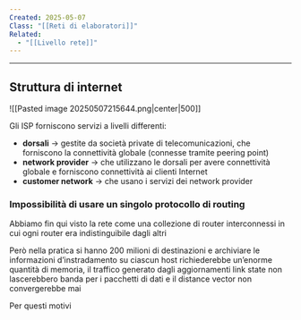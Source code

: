 ```yaml
---
Created: 2025-05-07
Class: "[[Reti di elaboratori]]"
Related:
  - "[[Livello rete]]"
---
```

---
## Struttura di internet
![[Pasted image 20250507215644.png|center|500]]

Gli ISP forniscono servizi a livelli differenti:
- **dorsali** → gestite da società private di telecomunicazioni, che forniscono la connettività globale (connesse tramite peering point)
- **network provider** → che utilizzano le dorsali per avere connettività globale e forniscono connettività ai clienti Internet
- **customer network** → che usano i servizi  dei network provider

### Impossibilità di usare un singolo protocollo di routing
Abbiamo fin qui visto la rete come una collezione di router interconnessi in cui ogni router era indistinguibile dagli altri

Però nella pratica si hanno 200 milioni di destinazioni e archiviare le informazioni d’instradamento su ciascun host richiederebbe un’enorme quantità di memoria, il traffico generato dagli aggiornamenti link state non lascerebbero banda per i pacchetti di dati e il distance vector non convergerebbe mai

Per questi motivi 